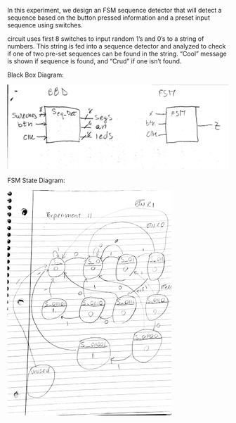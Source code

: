 In this experiment, we design an FSM sequence detector that will detect a sequence based on the button pressed information and a preset input sequence using switches.

circuit uses first 8 switches to input random 1’s and 0’s to a string of numbers. This string is fed into a sequence detector and analyzed to check if one of two pre-set sequences can be found in the string. “Cool” message is shown if sequence is found, and “Crud” if one isn’t found.

Black Box Diagram: 

![alt text](https://github.com/FilippoCheein/FPGA_Design/blob/main/Sequence_Detector/Sequence_Detector%20-%20Design_Diagram.jpg?raw=true)

FSM State Diagram:

![alt text](https://github.com/FilippoCheein/FPGA_Design/blob/main/Sequence_Detector/Sequence_Detector%20-%20FSM_State_Diagram.jpg?raw=true)

